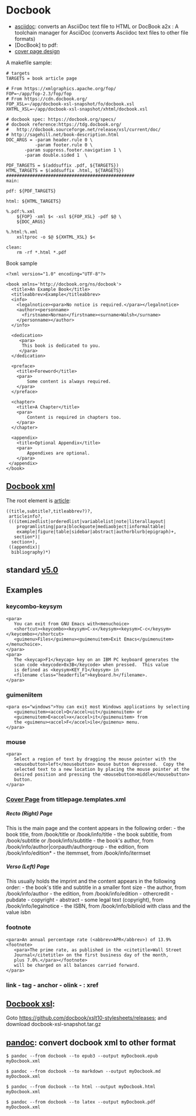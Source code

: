 # Docbook
- [asciidoc](http://asciidoc.org/): converts an AsciiDoc text file to HTML or DocBook 
    a2x : A toolchain manager for AsciiDoc (converts Asciidoc text files to other file formats) 
- [DocBook] to pdf:
- [cover page design](http://doccookbook.sourceforge.net/html/en/dbc.fo.cover.html)

A makefile sample:
```
# targets
TARGETS = book article page

# From https://xmlgraphics.apache.org/fop/
FOP=~/app/fop-2.3/fop/fop
# From https://cdn.docbook.org/
FOP_XSL=~/app/docbook-xsl-snapshot/fo/docbook.xsl
XHTML_XSL=~/app/docbook-xsl-snapshot/xhtml/docbook.xsl

# docbook spec: https://docbook.org/specs/
# docbook reference:https://tdg.docbook.org/ 
#   http://docbook.sourceforge.net/release/xsl/current/doc/
# http://sagehill.net/book-description.html
DOC_ARGS = -param header.rule 0 \
           -param footer.rule 0 \
	   -param suppress.footer.navigation 1 \
	   -param double.sided 1  \

PDF_TARGETS = $(addsuffix .pdf, ${TARGETS})
HTML_TARGETS = $(addsuffix .html, ${TARGETS})
#################################################
main: 

pdf: ${PDF_TARGETS}

html: ${HTML_TARGETS}

%.pdf:%.xml 
	${FOP} -xml $< -xsl ${FOP_XSL} -pdf $@ \
	${DOC_ARGS}

%.html:%.xml 
    xsltproc -o $@ ${XHTML_XSL} $<

clean:
    rm -rf *.html *.pdf
```

Book sample
```
<?xml version="1.0" encoding="UTF-8"?>

<book xmlns='http://docbook.org/ns/docbook'>
  <title>An Example Book</title>
  <titleabbrev>Example</titleabbrev>
  <info>
    <legalnotice><para>No notice is required.</para></legalnotice>
    <author><personname>
      <firstname>Norman</firstname><surname>Walsh</surname>
    </personname></author>
  </info>

  <dedication>
     <para>
      This book is dedicated to you.
     </para>
  </dedication>

  <preface>
    <title>Foreword</title>
    <para>
        Some content is always required.
    </para>
  </preface>

  <chapter>
    <title>A Chapter</title>
    <para>
        Content is required in chapters too.
    </para>
  </chapter>

  <appendix>
    <title>Optional Appendix</title>
    <para>
        Appendixes are optional.
    </para>
 </appendix>
</book>
```

## [Docbook xml](https://docbook.org/)
The root element is [article](https://docbook.org/schemas/sdocbook/elements/article.html):
```
((title,subtitle?,titleabbrev?)?,
 articleinfo?,
 (((itemizedlist|orderedlist|variablelist|note|literallayout|
    programlisting|para|blockquote|mediaobject|informaltable|
    example|figure|table|sidebar|abstract|authorblurb|epigraph)+,
   section*)|
  section+),
 ((appendix)|
  bibliography)*)
```
## standard [v5.0](https://www.oasis-open.org/standards#dbv5.0)

## Examples
### keycombo-keysym
```
<para>
   You can exit from GNU Emacs with<menuchoice>
   <shortcut><keycombo><keysym>C-x</keysym><keysym>C-c</keysym></keycombo></shortcut>
   <guimenu>Files</guimenu><guimenuitem>Exit Emacs</guimenuitem></menuchoice>.
</para>
<para>
   The <keycap>F1</keycap> key on an IBM PC keyboard generates the
   scan code <keycode>0x3B</keycode> when pressed.  This value
   is defined as <keysym>KEY_F1</keysym> in 
   <filename class="headerfile">keyboard.h</filename>.
</para>
```
### guimeniitem
```
<para os="windows">You can exit most Windows applications by selecting
   <guimenuitem><accel>Q</accel>uit</guimenuitem> or
   <guimenuitem>E<accel>x</accel>it</guimenuitem> from
   the <guimenu><accel>F</accel>ile</guimenu> menu.
</para>
```

### mouse
```
<para>
   Select a region of text by dragging the mouse pointer with the
   <mousebutton>left</mousebutton> mouse button depressed.  Copy the
   selected text to a new location by placing the mouse pointer at the
   desired position and pressing the <mousebutton>middle</mousebutton>
   button.
</para>
```

### [Cover Page](http://doccookbook.sourceforge.net/html/en/dbc.fo.cover.html) from titlepage.templates.xml
##### Recto (Right) Page
This is the main page and the content appears in the following order:
    - the book title, from /book/title or /book/info/title
    - the book subtitle, from /book/subtitle or /book/info/subtitle
    - the book's author, from /book/info/author|corpauth/authorgroup
    - the edition, from /book/info/edition*
    - the itemmset, from /book/info/itermset

##### Verso (Left) Page
This usually holds the imprint and the content appears in the following order:
    - the book's title and subtitle in a smaller font size
    - the author, from /book/info/author
    - the edition, from /book/info/edition
    - othercredit
    - pubdate
    - copyright
    - abstract
    - some legal text (copyright), from /book/info/legalnotice
    - the ISBN, from /book/info/biblioid with class and the value isbn

### footnote
```
<para>An annual percentage rate (<abbrev>APR</abbrev>) of 13.9%<footnote>
   <para>The prime rate, as published in the <citetitle>Wall Street
   Journal</citetitle> on the first business day of the month,
   plus 7.0%.</para></footnote>
   will be charged on all balances carried forward.
</para>
```

### link - tag - anchor - olink -  : xref

## [Docbook xsl](https://cdn.docbook.org/): 
Goto https://github.com/docbook/xslt10-stylesheets/releases; and download docbook-xsl-snapshot.tar.gz

## [pandoc](http://pandoc.org/index.html): convert docbook xml to other format
```
$ pandoc --from docbook --to epub3 --output myDocbook.epub myDocbook.xml

$ pandoc --from docbook --to markdown --output myDocbook.md myDocbook.xml

$ pandoc --from docbook --to html --output myDocbook.html myDocbook.xml

$ pandoc --from docbook --to latex --output myDocbook.pdf myDocbook.xml
```
